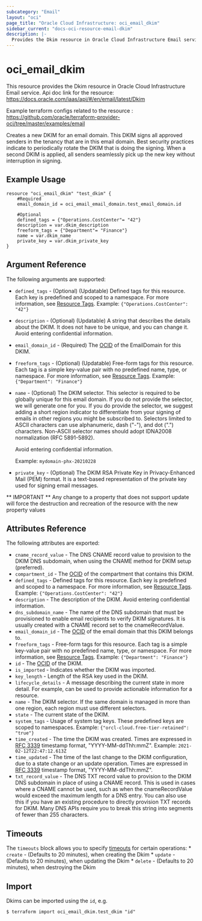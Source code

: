 ```yaml
---
subcategory: "Email"
layout: "oci"
page_title: "Oracle Cloud Infrastructure: oci_email_dkim"
sidebar_current: "docs-oci-resource-email-dkim"
description: |-
  Provides the Dkim resource in Oracle Cloud Infrastructure Email service
---
```


# oci_email_dkim
This resource provides the Dkim resource in Oracle Cloud Infrastructure Email service.
Api doc link for the resource: https://docs.oracle.com/iaas/api/#/en/email/latest/Dkim

Example terraform configs related to the resource : https://github.com/oracle/terraform-provider-oci/tree/master/examples/email

Creates a new DKIM for an email domain.
This DKIM signs all approved senders in the tenancy that are in this email domain.
Best security practices indicate to periodically rotate the DKIM that is doing the signing.
When a second DKIM is applied, all senders seamlessly pick up the new key
without interruption in signing.


## Example Usage

```hcl
resource "oci_email_dkim" "test_dkim" {
	#Required
	email_domain_id = oci_email_email_domain.test_email_domain.id

	#Optional
	defined_tags = {"Operations.CostCenter"= "42"}
	description = var.dkim_description
	freeform_tags = {"Department"= "Finance"}
	name = var.dkim_name
	private_key = var.dkim_private_key
}
```

## Argument Reference

The following arguments are supported:

* `defined_tags` - (Optional) (Updatable) Defined tags for this resource. Each key is predefined and scoped to a namespace. For more information, see [Resource Tags](https://docs.cloud.oracle.com/iaas/Content/General/Concepts/resourcetags.htm).  Example: `{"Operations.CostCenter": "42"}`
* `description` - (Optional) (Updatable) A string that describes the details about the DKIM. It does not have to be unique, and you can change it. Avoid entering confidential information.
* `email_domain_id` - (Required) The [OCID](https://docs.cloud.oracle.com/iaas/Content/General/Concepts/identifiers.htm) of the EmailDomain for this DKIM.
* `freeform_tags` - (Optional) (Updatable) Free-form tags for this resource. Each tag is a simple key-value pair with no predefined name, type, or namespace. For more information, see [Resource Tags](https://docs.cloud.oracle.com/iaas/Content/General/Concepts/resourcetags.htm).  Example: `{"Department": "Finance"}`
* `name` - (Optional) The DKIM selector. This selector is required to be globally unique for this email domain. If you do not provide the selector, we will generate one for you. If you do provide the selector, we suggest adding a short region indicator to differentiate from your signing of emails in other regions you might be subscribed to. Selectors limited to ASCII characters can use alphanumeric, dash ("-"), and dot (".") characters. Non-ASCII selector names should adopt IDNA2008 normalization (RFC 5891-5892).

	Avoid entering confidential information.

	Example: `mydomain-phx-20210228` 
* `private_key` - (Optional) The DKIM RSA Private Key in Privacy-Enhanced Mail (PEM) format. It is a text-based representation of the private key used for signing email messages.

** IMPORTANT **
Any change to a property that does not support update will force the destruction and recreation of the resource with the new property values

## Attributes Reference

The following attributes are exported:

* `cname_record_value` - The DNS CNAME record value to provision to the DKIM DNS subdomain, when using the CNAME method for DKIM setup (preferred).
* `compartment_id` - The [OCID](https://docs.cloud.oracle.com/iaas/Content/General/Concepts/identifiers.htm) of the compartment that contains this DKIM.
* `defined_tags` - Defined tags for this resource. Each key is predefined and scoped to a namespace. For more information, see [Resource Tags](https://docs.cloud.oracle.com/iaas/Content/General/Concepts/resourcetags.htm).  Example: `{"Operations.CostCenter": "42"}`
* `description` - The description of the DKIM. Avoid entering confidential information.
* `dns_subdomain_name` - The name of the DNS subdomain that must be provisioned to enable email recipients to verify DKIM signatures. It is usually created with a CNAME record set to the cnameRecordValue. 
* `email_domain_id` - The [OCID](https://docs.cloud.oracle.com/iaas/Content/General/Concepts/identifiers.htm) of the email domain that this DKIM belongs to. 
* `freeform_tags` - Free-form tags for this resource. Each tag is a simple key-value pair with no predefined name, type, or namespace. For more information, see [Resource Tags](https://docs.cloud.oracle.com/iaas/Content/General/Concepts/resourcetags.htm).  Example: `{"Department": "Finance"}` 
* `id` - The [OCID](https://docs.cloud.oracle.com/iaas/Content/General/Concepts/identifiers.htm) of the DKIM. 
* `is_imported` - Indicates whether the DKIM was imported.
* `key_length` - Length of the RSA key used in the DKIM.
* `lifecycle_details` - A message describing the current state in more detail. For example, can be used to provide actionable information for a resource. 
* `name` - The DKIM selector. If the same domain is managed in more than one region, each region must use different selectors.
* `state` - The current state of the DKIM.
* `system_tags` - Usage of system tag keys. These predefined keys are scoped to namespaces. Example: `{"orcl-cloud.free-tier-retained": "true"}`
* `time_created` - The time the DKIM was created. Times are expressed in [RFC 3339](https://tools.ietf.org/html/rfc3339) timestamp format, "YYYY-MM-ddThh:mmZ".  Example: `2021-02-12T22:47:12.613Z`
* `time_updated` - The time of the last change to the DKIM configuration, due to a state change or an update operation. Times are expressed in [RFC 3339](https://tools.ietf.org/html/rfc3339) timestamp format, "YYYY-MM-ddThh:mmZ".
* `txt_record_value` - The DNS TXT record value to provision to the DKIM DNS subdomain in place of using a CNAME record. This is used in cases where a CNAME cannot be used, such as when the cnameRecordValue would exceed the maximum length for a DNS entry. You can also use this if you have an existing procedure to directly provision TXT records for DKIM. Many DNS APIs require you to break this string into segments of fewer than 255 characters.

## Timeouts

The `timeouts` block allows you to specify [timeouts](https://registry.terraform.io/providers/oracle/oci/latest/docs/guides/changing_timeouts) for certain operations:
	* `create` - (Defaults to 20 minutes), when creating the Dkim
	* `update` - (Defaults to 20 minutes), when updating the Dkim
	* `delete` - (Defaults to 20 minutes), when destroying the Dkim

## Import

Dkims can be imported using the `id`, e.g.

```
$ terraform import oci_email_dkim.test_dkim "id"
```
